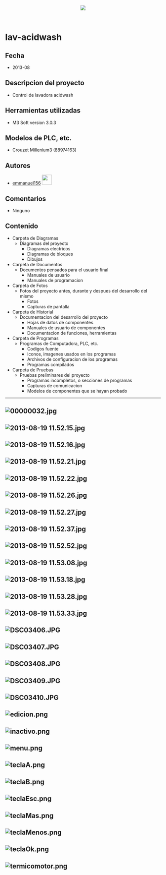 <br/>
<p align="center">
  <img src="https://avatars2.githubusercontent.com/u/15052789?v=3&s=200">
</p>
<br/>

# lav-acidwash

## Fecha
* 2013-08

## Descripcion del proyecto
* Control de lavadora acidwash

## Herramientas utilizadas
* M3 Soft version 3.0.3

## Modelos de PLC, etc.
* Crouzet Millenium3 (88974163)

## Autores
* <a href="http://www.github.com/emmanuel156">emmanuel156</a> <img src="https://avatars3.githubusercontent.com/u/15036095?v=4" height="32" width="32">

## Comentarios
* Ninguno

## Contenido
* Carpeta de Diagramas
	* Diagramas del proyecto
		* Diagramas electricos
		* Diagramas de bloques
		* Dibujos
* Carpeta de Documentos
	* Documentos pensados para el usuario final
		* Manuales de usuario
		* Manuales de programacion
* Carpeta de Fotos
	* Fotos del proyecto antes, durante y despues del desarrollo del mismo
		* Fotos
		* Capturas de pantalla
* Carpeta de Historial
	* Documentacion del desarrollo del proyecto
		* Hojas de datos de componentes
		* Manuales de usuario de componentes
		* Documentacion de funciones, herramientas
* Carpeta de Programas
	* Programas de Computadora, PLC, etc. 
		* Codigos fuente
		* Iconos, imagenes usados en los programas 
		* Archivos de configuracion de los programas
		* Programas compilados
* Carpeta de Pruebas
	* Pruebas preliminares del proyecto
		* Programas incompletos, o secciones de programas
		* Capturas de comunicacion
		* Modelos de componentes que se hayan probado

---
![00000032.jpg](/Fotos/00000032.jpg)
---
![2013-08-19 11.52.15.jpg](/Fotos/2013-08-19%2011.52.15.jpg)
---
![2013-08-19 11.52.16.jpg](/Fotos/2013-08-19%2011.52.16.jpg)
---
![2013-08-19 11.52.21.jpg](/Fotos/2013-08-19%2011.52.21.jpg)
---
![2013-08-19 11.52.22.jpg](/Fotos/2013-08-19%2011.52.22.jpg)
---
![2013-08-19 11.52.26.jpg](/Fotos/2013-08-19%2011.52.26.jpg)
---
![2013-08-19 11.52.27.jpg](/Fotos/2013-08-19%2011.52.27.jpg)
---
![2013-08-19 11.52.37.jpg](/Fotos/2013-08-19%2011.52.37.jpg)
---
![2013-08-19 11.52.52.jpg](/Fotos/2013-08-19%2011.52.52.jpg)
---
![2013-08-19 11.53.08.jpg](/Fotos/2013-08-19%2011.53.08.jpg)
---
![2013-08-19 11.53.18.jpg](/Fotos/2013-08-19%2011.53.18.jpg)
---
![2013-08-19 11.53.28.jpg](/Fotos/2013-08-19%2011.53.28.jpg)
---
![2013-08-19 11.53.33.jpg](/Fotos/2013-08-19%2011.53.33.jpg)
---
![DSC03406.JPG](/Fotos/DSC03406.JPG)
---
![DSC03407.JPG](/Fotos/DSC03407.JPG)
---
![DSC03408.JPG](/Fotos/DSC03408.JPG)
---
![DSC03409.JPG](/Fotos/DSC03409.JPG)
---
![DSC03410.JPG](/Fotos/DSC03410.JPG)
---
![edicion.png](/Fotos/edicion.png)
---
![inactivo.png](/Fotos/inactivo.png)
---
![menu.png](/Fotos/menu.png)
---
![teclaA.png](/Fotos/teclaA.png)
---
![teclaB.png](/Fotos/teclaB.png)
---
![teclaEsc.png](/Fotos/teclaEsc.png)
---
![teclaMas.png](/Fotos/teclaMas.png)
---
![teclaMenos.png](/Fotos/teclaMenos.png)
---
![teclaOk.png](/Fotos/teclaOk.png)
---
![termicomotor.png](/Fotos/termicomotor.png)
---
